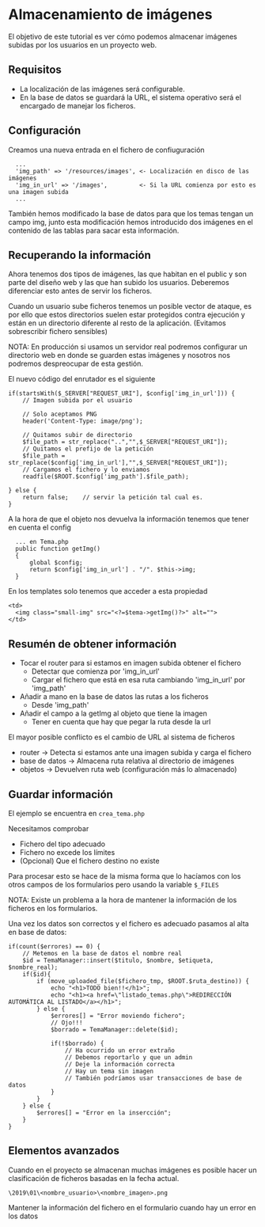 # Almacenamiento de imágenes

El objetivo de este tutorial es ver cómo podemos almacenar imágenes subidas por los usuarios en un proyecto web.

## Requisitos

- La localización de las imágenes será configurable.
- En la base de datos se guardará la URL, el sistema operativo será el encargado de manejar los ficheros.

## Configuración

Creamos una nueva entrada en el fichero de confiuguración
```
  ...
  'img_path' => '/resources/images', <- Localización en disco de las imágenes
  'img_in_url' => '/images',         <- Si la URL comienza por esto es una imagen subida
  ...
```

También hemos modificado la base de datos para que los temas tengan un campo img, junto esta modificación hemos introducido dos imágenes en el contenido de las tablas para sacar esta información.

## Recuperando la información

Ahora tenemos dos tipos de imágenes, las que habitan en el public y son parte del diseño web y las que han subido los usuarios. Deberemos diferenciar esto antes de servir los ficheros.

Cuando un usuario sube ficheros tenemos un posible vector de ataque, es por ello que estos directorios suelen estar protegidos contra ejecución y están en un directorio diferente al resto de la aplicación. (Evitamos sobrescribir fichero sensibles)

NOTA: En producción si usamos un servidor real podremos configurar un directorio web en donde se guarden estas imágenes y nosotros nos podremos despreocupar de esta gestión.

El nuevo código del enrutador es el siguiente
```
if(startsWith($_SERVER["REQUEST_URI"], $config['img_in_url'])) {
    // Imagen subida por el usuario

    // Solo aceptamos PNG
    header('Content-Type: image/png');

    // Quitamos subir de directorio
    $file_path = str_replace("..","",$_SERVER["REQUEST_URI"]);
    // Quitamos el prefijo de la petición
    $file_path = str_replace($config['img_in_url'],"",$_SERVER["REQUEST_URI"]);
    // Cargamos el fichero y lo enviamos
    readfile($ROOT.$config['img_path'].$file_path);

} else {
    return false;    // servir la petición tal cual es.
}
```

A la hora de que el objeto nos devuelva la información tenemos que tener en cuenta el config
```
  ... en Tema.php
  public function getImg()
  {
      global $config;
      return $config['img_in_url'] . "/". $this->img;
  }
```

En los templates solo tenemos que acceder a esta propiedad
```
<td>
  <img class="small-img" src="<?=$tema->getImg()?>" alt="">
</td>
```

## Resumén de obtener información

- Tocar el router para si estamos en imagen subida obtener el fichero
  - Detectar que comienza por 'img_in_url'
  - Cargar el fichero que está en esa ruta cambiando 'img_in_url' por 'img_path'
- Añadir a mano en la base de datos las rutas a los ficheros
  - Desde 'img_path'
- Añadir el campo a la getImg al objeto que tiene la imagen
  - Tener en cuenta que hay que pegar la ruta desde la url

El mayor posible conflicto es el cambio de URL al sistema de ficheros
- router -> Detecta si estamos ante una imagen subida y carga el fichero
- base de datos -> Almacena ruta relativa al directorio de imágenes
- objetos -> Devuelven ruta web (configuración más lo almacenado)


## Guardar información

El ejemplo se encuentra en ```crea_tema.php```

Necesitamos comprobar
- Fichero del tipo adecuado
- Fichero no excede los límites
- (Opcional) Que el fichero destino no existe

Para procesar esto se hace de la misma forma que lo hacíamos con los otros campos de los formularios pero usando la variable ```$_FILES```

NOTA: Existe un problema a la hora de mantener la información de los ficheros en los formularios.

Una vez los datos son correctos y el fichero es adecuado pasamos al alta en base de datos:
```
if(count($errores) == 0) {
    // Metemos en la base de datos el nombre real
    $id = TemaManager::insert($titulo, $nombre, $etiqueta, $nombre_real);
    if($id){
        if (move_uploaded_file($fichero_tmp, $ROOT.$ruta_destino)) {
            echo "<h1>TODO bien!!</h1>";
            echo "<h1><a href=\"listado_temas.php\">REDIRECCIÓN AUTOMÁTICA AL LISTADO</a></h1>";
        } else {
            $errores[] = "Error moviendo fichero";
            // Ojo!!!
            $borrado = TemaManager::delete($id);

            if(!$borrado) {
                // Ha ocurrido un error extraño
                // Debemos reportarlo y que un admin
                // Deje la información correcta
                // Hay un tema sin imagen
                // También podríamos usar transacciones de base de datos
            }
        }
    } else {
        $errores[] = "Error en la insercción";
    }
}
```

## Elementos avanzados

Cuando en el proyecto se almacenan muchas imágenes es posible hacer un clasificación de ficheros basadas en la fecha actual.
```
\2019\01\<nombre_usuario>\<nombre_imagen>.png
```

Mantener la información del fichero en el formulario cuando hay un error en los datos
